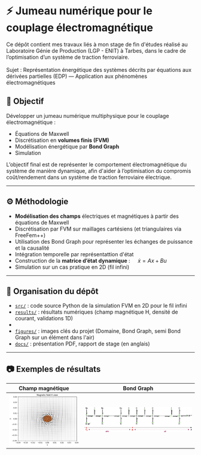 # ⚡ Jumeau numérique pour le couplage électromagnétique

Ce dépôt contient mes travaux liés à mon stage de fin d'études réalisé au Laboratoire Génie de Production (LGP - ENIT) à Tarbes, dans le cadre de l’optimisation d’un système de traction ferroviaire.\
\
Sujet : Représentation énergétique des systèmes décrits par équations aux dérivées partielles (EDP) — Application aux phénomènes électromagnétiques

## 🎯 Objectif

Développer un jumeau numérique multiphysique pour le couplage électromagnétique :
- Équations de Maxwell
- Discrétisation en **volumes finis (FVM)**
- Modélisation énergétique par **Bond Graph**
- Simulation 

L’objectif final est de représenter le comportement électromagnétique du système de manière dynamique, afin d'aider à l’optimisation du compromis coût/rendement dans un système de traction ferroviaire électrique.

---

## ⚙️ Méthodologie

- **Modélisation des champs** électriques et magnétiques à partir des équations de Maxwell
- Discrétisation par FVM sur maillages cartésiens (et triangulaires via FreeFem++)
- Utilisation des Bond Graph pour représenter les échanges de puissance et la causalité
- Intégration temporelle par représentattion d'état
- Construction de la **matrice d’état dynamique** : $` \quad \dot{x} = Ax + Bu`$
- Simulation sur un cas pratique en 2D (fil infini)

---

## 📁 Organisation du dépôt

- [`src/`](https://github.com/kayivi/Modele_dynamique_electromagnetique/tree/main/src) : code source Python de la simulation FVM en 2D pour le fil infini
- [`results/`](https://github.com/kayivi/Modele_dynamique_electromagnetique/tree/main/results) : résultats numériques (champ magnétique H, densité de courant, validations 1D)
-
- [`figures/`](https://github.com/kayivi/Modele_dynamique_electromagnetique/tree/main/figures) : images clés du projet (Domaine, Bond Graph, semi Bond Graph sur un élément dans l'air)
- [`docs/`](https://github.com/kayivi/Modele_dynamique_electromagnetique/tree/main/docs) : présentation PDF, rapport de stage (en anglais)

---

## 📷 Exemples de résultats

| Champ magnétique | Bond Graph |
|---------------------------|-------------------|
| ![](results/zoom_magnetic_field.png)  | ![](figures/bg.png) |
